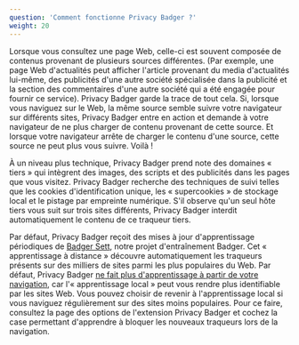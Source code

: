```yaml
---
question: 'Comment fonctionne Privacy Badger ?'
weight: 20
---
```


Lorsque vous consultez une page Web, celle-ci est souvent composée de contenus provenant de plusieurs sources différentes. (Par exemple, une page Web d'actualités peut afficher l'article provenant du media d'actualités lui-même, des publicités d'une autre société spécialisée dans la publicité et la section des commentaires d'une autre société qui a été engagée pour fournir ce service). Privacy Badger garde la trace de tout cela. Si, lorsque vous naviguez sur le Web, la même source semble suivre votre navigateur sur différents sites, Privacy Badger entre en action et demande à votre navigateur de ne plus charger de contenu provenant de cette source. Et lorsque votre navigateur arrête de charger le contenu d'une source, cette source ne peut plus vous suivre. Voilà !

À un niveau plus technique, Privacy Badger prend note des domaines « tiers » qui intègrent des images, des scripts et des publicités dans les pages que vous visitez. Privacy Badger recherche des techniques de suivi telles que les cookies d'identification unique, les « supercookies » de stockage local et le pistage par empreinte numérique. S'il observe qu'un seul hôte tiers vous suit sur trois sites différents, Privacy Badger interdit automatiquement le contenu de ce traqueur tiers.

Par défaut, Privacy Badger reçoit des mises à jour d'apprentissage périodiques de [Badger Sett](https://github.com/EFForg/badger-sett), notre projet d'entraînement Badger. Cet « apprentissage à distance » découvre automatiquement les traqueurs présents sur des milliers de sites parmi les plus populaires du Web. Par défaut, Privacy Badger [ne fait plus d'apprentissage à partir de votre navigation](https://www.eff.org/deeplinks/2020/10/privacy-badger-changing-protect-you-better), car l'« apprentissage local » peut vous rendre plus identifiable par les sites Web. Vous pouvez choisir de revenir à l'apprentissage local si vous naviguez régulièrement sur des sites moins populaires. Pour ce faire, consultez la page des options de l'extension Privacy Badger et cochez la case permettant d'apprendre à bloquer les nouveaux traqueurs lors de la navigation.
